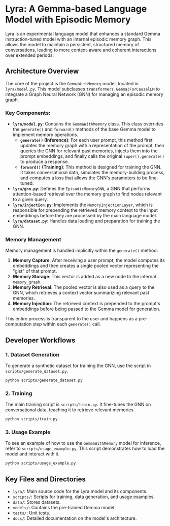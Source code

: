 # Lyra: A Gemma-based Language Model with Episodic Memory

Lyra is an experimental language model that enhances a standard Gemma instruction-tuned model with an internal episodic memory graph. This allows the model to maintain a persistent, structured memory of conversations, leading to more context-aware and coherent interactions over extended periods.

## Architecture Overview

The core of the project is the `GemmaWithMemory` model, located in `lyra/model.py`. This model subclasses `transformers.Gemma3ForCausalLM` to integrate a Graph Neural Network (GNN) for managing an episodic memory graph.

### Key Components:

- **`lyra/model.py`**: Contains the `GemmaWithMemory` class. This class overrides the `generate()` and `forward()` methods of the base Gemma model to implement memory operations.
  - **`generate()` (Inference)**: For each user prompt, this method first updates the memory graph with a representation of the prompt, then queries the GNN for relevant past memories, injects them into the prompt embeddings, and finally calls the original `super().generate()` to produce a response.
  - **`forward()` (Training)**: This method is designed for training the GNN. It takes conversational data, simulates the memory-building process, and computes a loss that allows the GNN's parameters to be fine-tuned.
- **`lyra/gnn.py`**: Defines the `EpisodicMemoryGNN`, a GNN that performs attention-based retrieval over the memory graph to find nodes relevant to a given query.
- **`lyra/injection.py`**: Implements the `MemoryInjectionLayer`, which is responsible for prepending the retrieved memory context to the input embeddings before they are processed by the main language model.
- **`lyra/dataset.py`**: Handles data loading and preparation for training the GNN.

### Memory Management

Memory management is handled implicitly within the `generate()` method:

1.  **Memory Capture**: After receiving a user prompt, the model computes its embeddings and then creates a single pooled vector representing the "gist" of that prompt.
2.  **Memory Storage**: This vector is added as a new node to the internal `memory_graph`.
3.  **Memory Retrieval**: The pooled vector is also used as a query to the GNN, which retrieves a context vector summarizing relevant past memories.
4.  **Memory Injection**: The retrieved context is prepended to the prompt's embeddings before being passed to the Gemma model for generation.

This entire process is transparent to the user and happens as a pre-computation step within each `generate()` call.

## Developer Workflows

### 1. Dataset Generation

To generate a synthetic dataset for training the GNN, use the script in `scripts/generate_dataset.py`.

```bash
python scripts/generate_dataset.py
```

### 2. Training

The main training script is `scripts/train.py`. It fine-tunes the GNN on conversational data, teaching it to retrieve relevant memories.

```bash
python scripts/train.py
```

### 3. Usage Example

To see an example of how to use the `GemmaWithMemory` model for inference, refer to `scripts/usage_example.py`. This script demonstrates how to load the model and interact with it.

```bash
python scripts/usage_example.py
```

## Key Files and Directories

-   `lyra/`: Main source code for the Lyra model and its components.
-   `scripts/`: Scripts for training, data generation, and usage examples.
-   `data/`: Stores datasets.
-   `models/`: Contains the pre-trained Gemma model.
-   `tests/`: Unit tests.
-   `docs/`: Detailed documentation on the model's architecture.
